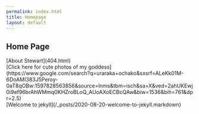 ```yaml
---
permalink: index.html
title: Homepage
layout: default
---
```



## Home Page
<p>
</p>
[About Stewart](404.html)
<br />
[Click here for cute photos of my goddess](https://www.google.com/search?q=uraraka+ochako&sxsrf=ALeKk01M-6DoAMI383J5Peroy-0aT8qOBw:1597828563856&source=lnms&tbm=isch&sa=X&ved=2ahUKEwj0i9ef96brAhWMmq0KHZroBLoQ_AUoAXoECBcQAw&biw=1536&bih=761&dpr=2.5)
<br />
[Welcome to jekyll](/_posts/2020-08-20-welcome-to-jekyll.markdown)

